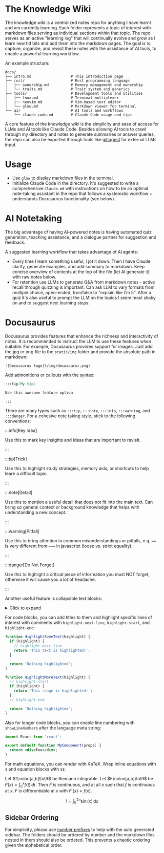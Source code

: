 # The Knowledge Wiki

The knowledge wiki is a centralized notes repo for anything I have learnt and am currently learning. Each folder represents a topic of interest with markdown files serving as individual sections within that topic. The repo serves as an active "learning log" that will continually evolve and grow as I learn new tid bits and add them into the markdown pages. The goal is to capture, organize, and revisit these notes with the assistance of AI tools, to enable a powerful learning workflow.

An example structure:

```
docs/
├── intro.md                  # This introduction page
├── rust/                     # Rust programming language
│   ├── ownership.md          # Memory management and ownership
│   └── traits.md             # Trait system and generics
├── tools/                    # Development tools and utilities
│   ├── tmux.md               # Terminal multiplexer
│   ├── neovim.md             # Vim-based text editor
│   └── glow.md               # Markdown viewer for terminal
└── ai/                       # AI tools and workflows
    └── claude_code.md        # Claude Code usage and tips
```

A core feature of the knowledge wiki is the simplicity and ease of access for LLMs and AI tools like Claude Code. Besides allowing AI tools to crawl through my directory and notes to generate summaries or answer queries, the repo can also be exported through tools like [gitingest](https://gitingest.com/) for external LLMs input.

# Usage

* Use `glow` to display markdown files in the terminal.
* Initialize Claude Code in the directory. It's suggested to write a comprehensive `Claude.md` with instructions on how to be an optimal note-taking assistant in the repo that follows a systematic workflow + understands Docusaurus functionality (see below).

# AI Notetaking

The big advantage of having AI-powered notes is having automated quiz generation, teaching assistance, and a dialogue partner for suggestion and feedback.

A suggested learning workflow that takes advantage of AI agents:
* Every time I learn something useful, I jot it down. Then I have Claude clarify, generate examples, and add summary to markdown. Keep concise overview of contents at the top of the file (let AI generate it) with raw notes below.
* For retention use LLMs to generate Q&A from markdown notes - active recall through quizzing is important. Can ask LLM to vary formats from multiple choice, open-ended, true/false to "explain like I'm 5". After a quiz it's also useful to prompt the LLM on the topics I seem most shaky on and to suggest next learning steps.

# Docusaurus

Docusaurus provides features that enhance the richness and interactivity of notes. It is recommended to instruct the LLM to use these features when suitable. For example, Docusaurus provides support for images. Just add the jpg or png file to the `static/img` folder and provide the absolute path in markdown:

```
![Docusaurus logo](/img/docusaurus.png)
```

Add admonitions or callouts with the syntax:

```md
:::tip[My tip]

Use this awesome feature option

:::
```

There are many types such as `:::tip`, `:::note`, `:::info`, `:::warning`, and `:::danger`. For a cohesive note taking style, stick to the following conventions:

:::info[Key Idea]

Use this to mark key insights and ideas that are important to revisit.

:::

:::tip[Trick]

Use this to highlight study strategies, memory aids, or shortcuts to help learn a difficult topic.

:::

:::note[Detail]

Use this to mention a useful detail that does not fit into the main text. Can bring up general context or background knowledge that helps with understanding a new concept.

:::

:::warning[Pitfall]

Use this to bring attention to common misunderstandings or pitfalls, e.g. `==` is very different from `===` in javascript (loose vs. strict equality).

:::

:::danger[Do Not Forget]

Use this to highlight a critical piece of information you must NOT forget, otherwise it will cause you a lot of headache.

:::

Another useful feature is collapsible text blocks:

<details>
<summary>Click to expand</summary>

Here’s the hidden content that will appear when the user clicks.  
You can include **Markdown formatting**, lists, code blocks, images, etc.

- Bullet points
- More text

```python
# Code block inside collapsible
print("Hello, collapsible!")
```
</details>

For code blocks, you can add titles to them and highlight specific lines of interest with comments with `highlight-next-line`, `highlight-start`, and `highlight-end`:

```jsx title="/src/components/HighlightCode.js"
function HighlightSomeText(highlight) {
  if (highlight) {
    // highlight-next-line
    return 'This text is highlighted!';
  }

  return 'Nothing highlighted';
}

function HighlightMoreText(highlight) {
  // highlight-start
  if (highlight) {
    return 'This range is highlighted!';
  }
  // highlight-end

  return 'Nothing highlighted';
}
```

Also for longer code blocks, you can enable line numbering with `showLineNumbers` after the language meta string:

```jsx showLineNumbers
import React from 'react';

export default function MyComponent(props) {
  return <div>Foo</div>;
}
```

For math equations, you can render with KaTeX. Wrap inline equations with `$` and equation blocks with `$$`:

Let $f\colon[a,b]\to\R$ be Riemann integrable. Let $F\colon[a,b]\to\R$ be
$F(x)=\int_{a}^{x} f(t)\,dt$. Then $F$ is continuous, and at all $x$ such that
$f$ is continuous at $x$, $F$ is differentiable at $x$ with $F'(x)=f(x)$.

$$
I = \int_0^{2\pi} \sin(x)\,dx
$$

## Sidebar Ordering

For simplicity, please use [number prefixes](https://docusaurus.io/docs/sidebar/autogenerated#using-number-prefixes) to help with the auto generated sidebar. The folders should be ordered by number and the markdown files nested in them should also be ordered. This prevents a chaotic ordering given the alphabetical order.
